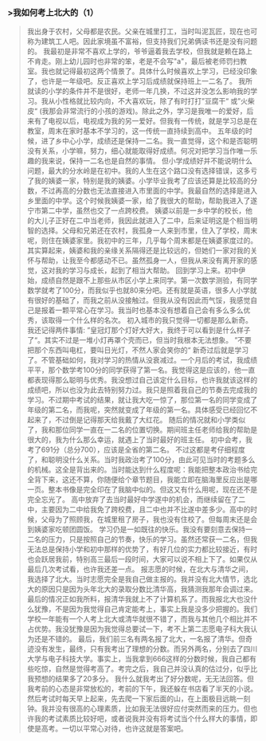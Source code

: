 ### >我如何考上北大的（1）

  
>我出身于农村，父母都是农民。父亲在城里打工，当时叫泥瓦匠，现在也可称为建筑工人吧。因此家境虽不富裕，但支持我们兄弟俩读书还是没有问题的。 我最初是非常不喜欢上学的，爷爷逼着我去学校，但我就是赖在路上不肯走。刚上幼儿园时也非常的笨，老是不会写"a"，最后被老师罚扫教室。我也就记得最初这两个情景了。具体什么时候喜欢上学习，已经没印象了，也许是一年级吧。反正喜欢上学习后成绩就保持班上一二名了。 我所就读的小学的条件并不是很好，老师一年几换，不过这并没怎么影响我的学习。我从小性格就比较内向，不大喜欢玩，除了有时打打”豆腐干“ 或”火柴皮“ (我那会非常流行的小孩的游戏)。除此之外，学习是我唯一的爱好，后来有了电视以后，电视成为我的另一爱好。但我有一传统，就是学习总是在教室，周末在家时基本不学习的，这一传统一直持续到高中。 五年级的时候，进了乡中心小学，成绩还是保持一二名。我一直觉得，这个和是否聪明没有关系，小学嘛，努力，细心就能取得好成绩。何况对把学习当作唯一乐趣的我来说，保持一二名也是自然的事情。 但小学成绩好并不能说明什么问题，最大的分水岭是在初中。我的人生在这个路口没有选择错误，这多亏了我的姨婆一家，特别是我的姨婆。小学毕业我考了应该还算是比较高的分数，不过再高的分数也无法直接进入市里面的中学。我最自然的选择是进入乡里面的中学。这个时候我姨婆一家，给了我很大的帮助，帮助我进入了遂宁市第二中学，虽然也交了一点跨校费。 姨婆以前是一乡中学的校长，他的大儿子正好在二中当老师，我因此就进入了二中，后来证明这是个相当明智的选择。父母和兄弟还在农村，我孤身一人来到市里，住入了学校，周末呢，则住在姨婆家里。我初中的三年，几乎每个周末都是在姨婆家度过的。其实算起来，姨婆和我的亲缘关系隔得还是比较远的，但她们一家对我的关怀与帮助，让我至今都感动不已。虽然孤身一人，但我从来没有离开家的感觉，这对我的学习与成长，起到了相当大帮助。 回到学习上来。初中伊始，成绩自然是跟不上那些从市区小学上来同学。第一次数学测验，有同学数学就考了100分，而我似乎也就80来分吧。还有就是英语，很多人小学就有很好的基础了，而我之前从没接触过。但我从没有因此而气馁，我感觉自己是报着一颗平常心在学习。我当时也基本没有想着自己会有多么多么优秀，该取得一个什么样的名次。 初入城市的我只觉得一切都是那么新奇。我还记得两件事情: ”皇冠灯那个灯好大好大，我终于可以看到是什么样子了“。其实不过是一堆小灯再罩个壳而已，但当时我根本无法想象。 ”不要把那个东西叫电杠，要叫日光灯，不然人家会笑你的“ 新奇过后就是学习了。不管基础如何，我对学习的热情从没衰减过。一个月后的考试，我成绩平平，那个数学考100分的同学获得了第一名。我觉得这是应该的，他一直都表现得那么聪明与优秀。我没想过自己该定什么目标，也许我就该这样的成绩吧，所以也没为此去特别努力过。我只是照着我自己的节奏去完成我的学习。不过期中考试的结果，就让我大吃一惊了，那位第一名的同学变成了年级的第二名，而我呢，突然就变成了年级的第一名。具体感受已经回忆不起来了，不过倒是记得那天给我戴了大红花。 随后的情况就和小学类似了，我和那位同学一直在一二名的位置切换。期间班主任老师给我的帮助是很大的，我为什么那么幸运，就遇上了当时最好的班主任。 初中会考，我考了691分（总分700），应该是全省的第二名。 不过这都是考仔细程度了，和聪明没什么关系。当时我政治考了100分，由此可见当时的考题多么的机械。这全是背出来的。当时能达到什么程度呢：我能把整本政治书给完全背下来，这还不算，你随便给个章节题目，我能立即在脑海里反应出是哪一页。整本书像是完全印在了我脑中似的。但这又有什么用呢，现在还不是完全忘光了。 高中放弃了去当时最好中学遂中的机会，而继续留在了二中，主要因为二中给我免了跨校费，且二中也并不比遂中差多少。高中的时候，父母为了照顾我，在城里租了房子，我也没有住校了。但每周末还是会到姨婆家吃顿团圆饭。 学习仍是一如既往的快乐。我没有要刻意去保持一二名的压力，只是按照自己的节奏，快乐的学习。虽然还常获一二名，但我无法总是保持小学和初中那样的优势了，有好几位的实力都比较接近，有时也会跃居我前，特别高三最后一段时间，大家可以说不相上下了。如果仅从最后几次考试看，也许我还差一点。 报志愿的时候，在北大与清华之间，我选择了北大。当时志愿完全是我自己做主报的。我并没有北大情节，选北大的原因只是因为头年北大的录取分数比清华高，我猜测我那年会调过来。最后的情况正如我所料，报清华我就上不了计算机系了。而我报北大也没什么犹豫，不是因为我觉得自己肯定能考上，事实上我是没多少把握的。我们学校一年能有一个人考上北大或清华就很不错了，而我与其他几个相比并不占优势。我没犹豫是因为我觉得总要试一下，考不上第二志愿电子科大我认为还是不错的。 最后，我们前三名有两名报了北大，一名报了清华。但奇迹没有发生，最终，只有我考出了理想的分数。而另外两名，分别去了四川大学与电子科技大学。事实上，当我拿到666这样的分数时候，我自己都有些吃惊，自然是觉得考高了。考完之后，我自己并没认真的估过分，似乎比我预想的结果多了20多分。 我什么就我考出了好分数呢，无无法回答。但我考前的心态是非常放松的，考前的下午，我还躲在书店看了半天的小说。然后考试时每天早上起来，先去爬一下家后面的山，在上面极目远眺一刻钟。我并没有很高的心理素质，比如我无法很好应付突然而来的压力。但也许我的考试素质比较好吧，或者说我并没有将考试当个什么样大的事情，即使是高考。一切以平常心对待，也许这就是答案吧。